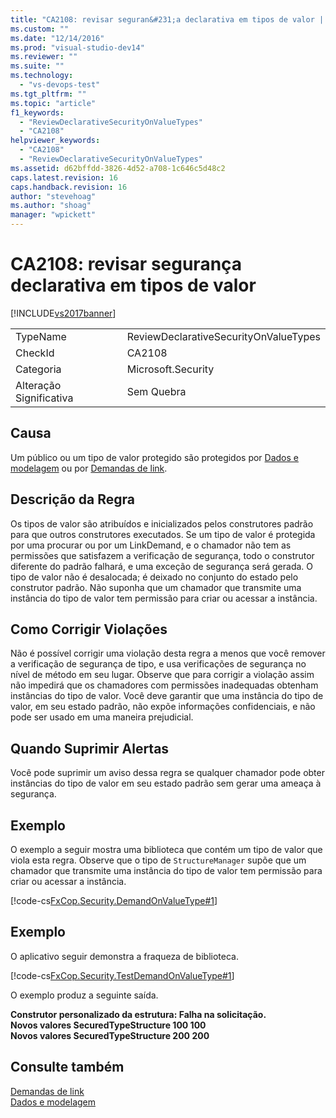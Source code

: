 ```yaml
---
title: "CA2108: revisar seguran&#231;a declarativa em tipos de valor | Microsoft Docs"
ms.custom: ""
ms.date: "12/14/2016"
ms.prod: "visual-studio-dev14"
ms.reviewer: ""
ms.suite: ""
ms.technology: 
  - "vs-devops-test"
ms.tgt_pltfrm: ""
ms.topic: "article"
f1_keywords: 
  - "ReviewDeclarativeSecurityOnValueTypes"
  - "CA2108"
helpviewer_keywords: 
  - "CA2108"
  - "ReviewDeclarativeSecurityOnValueTypes"
ms.assetid: d62bffdd-3826-4d52-a708-1c646c5d48c2
caps.latest.revision: 16
caps.handback.revision: 16
author: "stevehoag"
ms.author: "shoag"
manager: "wpickett"
---
```

# CA2108: revisar seguran&#231;a declarativa em tipos de valor
[!INCLUDE[vs2017banner](../code-quality/includes/vs2017banner.md)]

|||  
|-|-|  
|TypeName|ReviewDeclarativeSecurityOnValueTypes|  
|CheckId|CA2108|  
|Categoria|Microsoft.Security|  
|Alteração Significativa|Sem Quebra|  
  
## Causa  
 Um público ou um tipo de valor protegido são protegidos por [Dados e modelagem](../Topic/Data%20and%20Modeling%20in%20the%20.NET%20Framework.md) ou por [Demandas de link](../Topic/Link%20Demands.md).  
  
## Descrição da Regra  
 Os tipos de valor são atribuídos e inicializados pelos construtores padrão para que outros construtores executados.  Se um tipo de valor é protegida por uma procurar ou por um LinkDemand, e o chamador não tem as permissões que satisfazem a verificação de segurança, todo o construtor diferente do padrão falhará, e uma exceção de segurança será gerada.  O tipo de valor não é desalocada; é deixado no conjunto do estado pelo construtor padrão.  Não suponha que um chamador que transmite uma instância do tipo de valor tem permissão para criar ou acessar a instância.  
  
## Como Corrigir Violações  
 Não é possível corrigir uma violação desta regra a menos que você remover a verificação de segurança de tipo, e usa verificações de segurança no nível de método em seu lugar.  Observe que para corrigir a violação assim não impedirá que os chamadores com permissões inadequadas obtenham instâncias do tipo de valor.  Você deve garantir que uma instância do tipo de valor, em seu estado padrão, não expõe informações confidenciais, e não pode ser usado em uma maneira prejudicial.  
  
## Quando Suprimir Alertas  
 Você pode suprimir um aviso dessa regra se qualquer chamador pode obter instâncias do tipo de valor em seu estado padrão sem gerar uma ameaça à segurança.  
  
## Exemplo  
 O exemplo a seguir mostra uma biblioteca que contém um tipo de valor que viola esta regra.  Observe que o tipo de `StructureManager` supõe que um chamador que transmite uma instância do tipo de valor tem permissão para criar ou acessar a instância.  
  
 [!code-cs[FxCop.Security.DemandOnValueType#1](../code-quality/codesnippet/CSharp/ca2108-review-declarative-security-on-value-types_1.cs)]  
  
## Exemplo  
 O aplicativo seguir demonstra a fraqueza de biblioteca.  
  
 [!code-cs[FxCop.Security.TestDemandOnValueType#1](../code-quality/codesnippet/CSharp/ca2108-review-declarative-security-on-value-types_2.cs)]  
  
 O exemplo produz a seguinte saída.  
  
  **Construtor personalizado da estrutura: Falha na solicitação.**  
**Novos valores SecuredTypeStructure 100 100**  
**Novos valores SecuredTypeStructure 200 200**   
## Consulte também  
 [Demandas de link](../Topic/Link%20Demands.md)   
 [Dados e modelagem](../Topic/Data%20and%20Modeling%20in%20the%20.NET%20Framework.md)